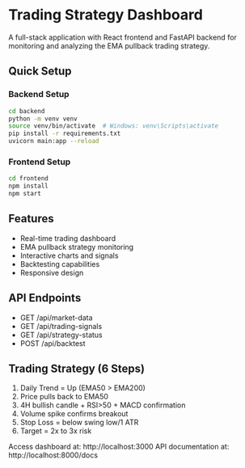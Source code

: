 # Trading Strategy Dashboard

A full-stack application with React frontend and FastAPI backend for monitoring and analyzing the EMA pullback trading strategy.

## Quick Setup

### Backend Setup
```bash
cd backend
python -m venv venv
source venv/bin/activate  # Windows: venv\Scripts\activate
pip install -r requirements.txt
uvicorn main:app --reload
```

### Frontend Setup
```bash
cd frontend
npm install
npm start
```

## Features
- Real-time trading dashboard
- EMA pullback strategy monitoring
- Interactive charts and signals
- Backtesting capabilities
- Responsive design

## API Endpoints
- GET /api/market-data
- GET /api/trading-signals
- GET /api/strategy-status
- POST /api/backtest

## Trading Strategy (6 Steps)
1. Daily Trend = Up (EMA50 > EMA200)
2. Price pulls back to EMA50
3. 4H bullish candle + RSI>50 + MACD confirmation
4. Volume spike confirms breakout
5. Stop Loss = below swing low/1 ATR
6. Target = 2x to 3x risk

Access dashboard at: http://localhost:3000
API documentation at: http://localhost:8000/docs
